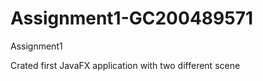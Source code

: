 # Assignment1-GC200489571
Assignment1
<p>Crated first JavaFX application with two different scene</p>

